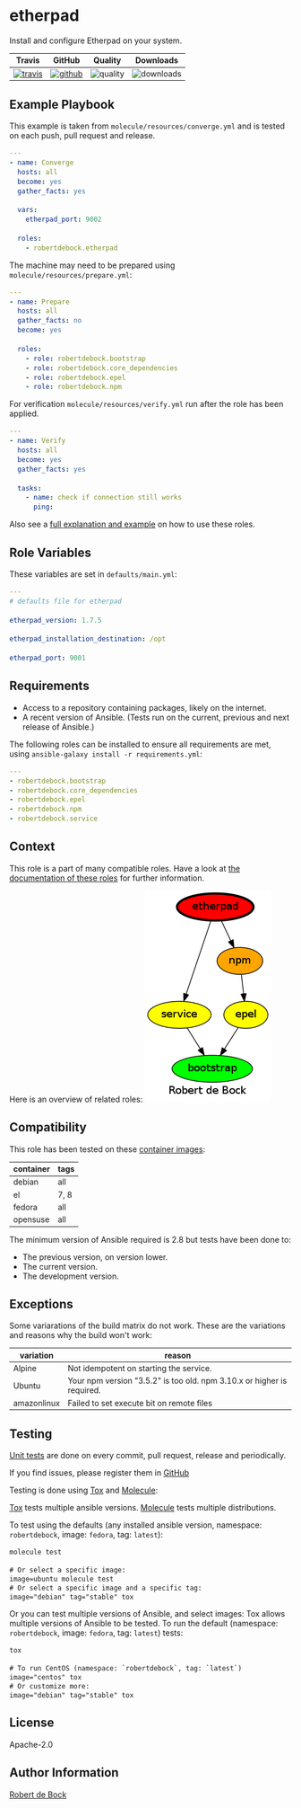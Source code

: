 etherpad
=========

Install and configure Etherpad on your system.

|Travis|GitHub|Quality|Downloads|
|------|------|-------|---------|
|[![travis](https://travis-ci.org/robertdebock/ansible-role-etherpad.svg?branch=master)](https://travis-ci.org/robertdebock/ansible-role-etherpad)|[![github](https://github.com/robertdebock/ansible-role-etherpad/workflows/Ansible%20Molecule/badge.svg)](https://github.com/robertdebock/ansible-role-etherpad/actions)|![quality](https://img.shields.io/ansible/quality/38333)|![downloads](https://img.shields.io/ansible/role/d/38333)|

Example Playbook
----------------

This example is taken from `molecule/resources/converge.yml` and is tested on each push, pull request and release.
```yaml
---
- name: Converge
  hosts: all
  become: yes
  gather_facts: yes

  vars:
    etherpad_port: 9002

  roles:
    - robertdebock.etherpad
```

The machine may need to be prepared using `molecule/resources/prepare.yml`:
```yaml
---
- name: Prepare
  hosts: all
  gather_facts: no
  become: yes

  roles:
    - role: robertdebock.bootstrap
    - role: robertdebock.core_dependencies
    - role: robertdebock.epel
    - role: robertdebock.npm
```

For verification `molecule/resources/verify.yml` run after the role has been applied.
```yaml
---
- name: Verify
  hosts: all
  become: yes
  gather_facts: yes

  tasks:
    - name: check if connection still works
      ping:
```

Also see a [full explanation and example](https://robertdebock.nl/how-to-use-these-roles.html) on how to use these roles.

Role Variables
--------------

These variables are set in `defaults/main.yml`:
```yaml
---
# defaults file for etherpad

etherpad_version: 1.7.5

etherpad_installation_destination: /opt

etherpad_port: 9001
```

Requirements
------------

- Access to a repository containing packages, likely on the internet.
- A recent version of Ansible. (Tests run on the current, previous and next release of Ansible.)

The following roles can be installed to ensure all requirements are met, using `ansible-galaxy install -r requirements.yml`:

```yaml
---
- robertdebock.bootstrap
- robertdebock.core_dependencies
- robertdebock.epel
- robertdebock.npm
- robertdebock.service

```

Context
-------

This role is a part of many compatible roles. Have a look at [the documentation of these roles](https://robertdebock.nl/) for further information.

Here is an overview of related roles:
![dependencies](https://raw.githubusercontent.com/robertdebock/drawings/artifacts/etherpad.png "Dependency")


Compatibility
-------------

This role has been tested on these [container images](https://hub.docker.com/):

|container|tags|
|---------|----|
|debian|all|
|el|7, 8|
|fedora|all|
|opensuse|all|

The minimum version of Ansible required is 2.8 but tests have been done to:

- The previous version, on version lower.
- The current version.
- The development version.

Exceptions
----------

Some variarations of the build matrix do not work. These are the variations and reasons why the build won't work:

| variation                 | reason                 |
|---------------------------|------------------------|
| Alpine | Not idempotent on starting the service. |
| Ubuntu | Your npm version "3.5.2" is too old. npm 3.10.x or higher is required. |
| amazonlinux | Failed to set execute bit on remote files |


Testing
-------

[Unit tests](https://travis-ci.org/robertdebock/ansible-role-etherpad) are done on every commit, pull request, release and periodically.

If you find issues, please register them in [GitHub](https://github.com/robertdebock/ansible-role-etherpad/issues)

Testing is done using [Tox](https://tox.readthedocs.io/en/latest/) and [Molecule](https://github.com/ansible/molecule):

[Tox](https://tox.readthedocs.io/en/latest/) tests multiple ansible versions.
[Molecule](https://github.com/ansible/molecule) tests multiple distributions.

To test using the defaults (any installed ansible version, namespace: `robertdebock`, image: `fedora`, tag: `latest`):

```
molecule test

# Or select a specific image:
image=ubuntu molecule test
# Or select a specific image and a specific tag:
image="debian" tag="stable" tox
```

Or you can test multiple versions of Ansible, and select images:
Tox allows multiple versions of Ansible to be tested. To run the default (namespace: `robertdebock`, image: `fedora`, tag: `latest`) tests:

```
tox

# To run CentOS (namespace: `robertdebock`, tag: `latest`)
image="centos" tox
# Or customize more:
image="debian" tag="stable" tox
```

License
-------

Apache-2.0


Author Information
------------------

[Robert de Bock](https://robertdebock.nl/)
